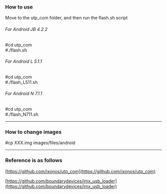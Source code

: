 ### How to use
Move to the utp_com folder, and then run the flash.sh script

###### For Android JB 4.2.2 
#cd utp_com  
#./flash.sh
###### For Android L 5.1.1
#cd utp_com  
#./flash_L511.sh
###### For Android N 7.1.1
#cd utp_com  
#./flash_N711.sh

***
### How to change images
#cp XXX.img images/files/android

***
### Reference is as follows
[https://github.com/ixonos/utp_com](https://github.com/ixonos/utp_com)

[https://github.com/boundarydevices/imx_usb_loader](https://github.com/boundarydevices/imx_usb_loader)

